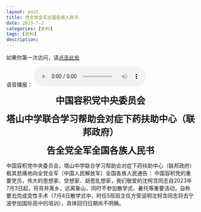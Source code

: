 ```yaml
---
layout: post
title: 告全党全军全国各族人民书
date: 2023-7-2
categories: [史料]
tags: [史料]
description: 
---
```

如果你第一次访问，请[点击此处](https://ovule-seed.github.io/blog/2023/01/30/z9-%E6%A0%B8%E5%BF%83/)

语音播报：
<audio controls>
	<source src="https://link.jscdn.cn/1drv/aHR0cHM6Ly8xZHJ2Lm1zL3UvcyFBbkRfWnc1MWxQUWpnU0dYS0g4NlhrVlJhczhlP2U9NmoweUVj.mp3" type="audio/mpeg">
	您的浏览器暂不支持
</audio>

<p align="center"><font size=5><b>中国容积党中央委员会</b></font></p>
<p align="center"><font size=5><b>塔山中学联合学习帮助会对症下药扶助中心（联邦政府）</b></font></p> 
<p align="center"><font size=5><b>告全党全军全国各族人民书</b></font></p> 



中国容积党中央委员会，塔山中学联合学习帮助会对症下药扶助中心（联邦政府）极其悲痛地向全党全军（中国人民解放军）全国各族人民通告：
中国容积党的重要党员，伟大的思想家、空想家、胡思乱想家，我们敬爱的沈柯含同志自2023年7月3日起，将背井离乡，远离象山，同时不参加散学式、暑托等重要活动，自称要去完成变性手术（7月4日散学式中，时任5班班主任方莹说明沈柯含同志将去宁波参加国际高中的培训），具体回归日期尚不明确。
